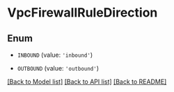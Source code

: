# VpcFirewallRuleDirection


## Enum

* `INBOUND` (value: `'inbound'`)

* `OUTBOUND` (value: `'outbound'`)

[[Back to Model list]](../README.md#documentation-for-models) [[Back to API list]](../README.md#documentation-for-api-endpoints) [[Back to README]](../README.md)


